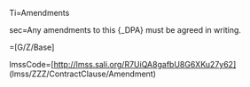 Ti=Amendments

sec=Any amendments to this {_DPA} must be agreed in writing.

=[G/Z/Base]

lmssCode=[http://lmss.sali.org/R7UiQA8gafbU8G6XKu27y62] (lmss/ZZZ/ContractClause/Amendment)
